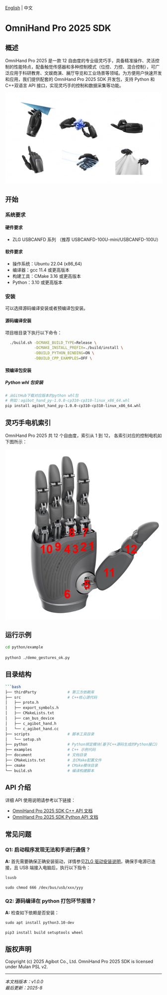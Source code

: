 [English](README.md) | 中文

# OmniHand Pro 2025 SDK

## 概述

OmniHand Pro 2025 是一款 12 自由度的专业级灵巧手，具备精准操作、灵活控制的性能特点，配备触觉传感器和多种控制模式（位控、力控、混合控制），可广泛应用于科研教育、文娱商演、展厅导览和工业场景等领域。为方便用户快速开发和应用，我们提供配套的 OmniHand Pro 2025 SDK 开发包，支持 Python 和 C++双语言 API 接口，实现灵巧手的控制和数据采集等功能。

![](document/pic/hand.jpg)

## 开始

### 系统要求

#### 硬件要求

- ZLG USBCANFD 系列 （推荐 USBCANFD-100U-mini/USBCANFD-100U）

#### 软件要求

- 操作系统：Ubuntu 22.04 (x86_64)
- 编译器：gcc 11.4 或更高版本
- 构建工具：CMake 3.16 或更高版本
- Python：3.10 或更高版本

### 安装

可以选择源码编译安装或者预编译包安装。

#### 源码编译安装

项目根目录下执行以下命令：

```bash
  ./build.sh -DCMAKE_BUILD_TYPE=Release \
             -DCMAKE_INSTALL_PREFIX=./build/install \
             -DBUILD_PYTHON_BINDING=ON \
             -DBUILD_CPP_EXAMPLES=OFF \
```

#### 预编译包安装

##### Python whl 包安装

```bash
# 从GitHub下载对应版本的python whl包
# 例如：agibot_hand_py-1.0.0-cp310-cp310-linux_x86_64.whl
pip install agibot_hand_py-1.0.0-cp310-cp310-linux_x86_64.whl
```

## 灵巧手电机索引

OmniHand Pro 2025 共 12 个自由度，索引从 1 到 12， 各索引对应的控制电机如下图所示：

![](document/pic/hand_joints.jpg)

## 运行示例

```bash
cd python/example

python3 ./demo_gestures_ok.py
```

## 目录结构

````bash
```bash
├── thirdParty              # 第三方依赖库
├── src                     # C++核心源代码
│   ├── proto.h
│   ├── export_symbols.h
│   ├── CMakeLists.txt
│   ├── can_bus_device
│   ├── c_agibot_hand.h
│   └── c_agibot_hand.cc
├── scripts                 # 脚本工具目录
│   └── setup.sh
├── python                  # Python绑定模块(基于C++源码生成的Python接口)
├── examples                # C++ 示例代码
├── document                # 文档目录
├── CMakeLists.txt          # 主CMake配置文件
├── cmake                   # CMake模块目录
└── build.sh                # 编译构建脚本
````

## API 介绍

详细 API 使用说明请参考以下链接：

- [OmniHand Pro 2025 SDK C++ API 文档](document/API_CPP.md)
- [OmniHand Pro 2025 SDK Python API 文档](document/API_PYTHON.md)

## 常见问题

### Q1: 启动程序发现无法和手进行通信？

**A:** 首先需要确保正确安装驱动，详情参见[ZLG 驱动安装说明](https://manual.zlg.cn/web/#/42/1710:~:text=%23sudo%20chmod%20666%20/dev/bus/usb/xxx/yyy)，确保手电源已连接，且 USB 端接入电脑后，执行以下指令：

```shell
lsusb

sudo chmod 666 /dev/bus/usb/xxx/yyy
```

### Q2: 源码编译在 python 打包环节报错？

**A:** 检查如下依赖是否安装：

```shell
sudo apt install python3.10-dev

pip3 install build setuptools wheel
```

## 版权声明

Copyright (c) 2025 Agibot Co., Ltd. OmniHand Pro 2025 SDK is licensed under Mulan PSL v2.

---

_本文档版本：v1.0.0_  
_最后更新：2025-8_
